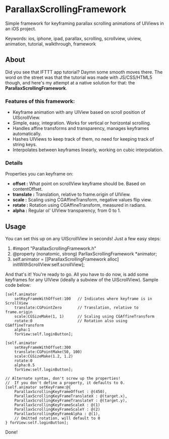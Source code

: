 ParallaxScrollingFramework
==========================

Simple framework for keyframing parallax scrolling animations of UIViews in an iOS project.

Keywords: ios, iphone, ipad, parallax, scrolling, scrollview, uiview, animation, tutorial, walkthrough, framework

## About
Did you see that IFTTT app tutorial? Daymn some smooth moves there. The word on
the street was that the tutorial was made with JS/CSS/HTML5 though, and here's
my attempt at a native solution for that: the **ParallaxScrollingFramework**.

### Features of this framework:
 * Keyframe animation with any UIView based on scroll position of UIScrollView.
 * Simple, easy, integration. Works for vertical or horizontal scrolling.
 * Handles affine transforms and transparency, manages keyframes automatically.
 * Hashes UIViews to keep track of them, no need for keeping track of string keys.
 * Interpolates between keyframes linearly, working on cubic interpolation.

### Details
Properties you can keyframe on:
 - **offset :** What point on scrollView keyframe should be. Based on contentOffset.
 - **translate :** Translation, relative to frame.origin of UIView.
 - **scale :** Scaling using CGAffineTransform, negative values flip view.
 - **rotate :** Rotation using CGAffineTransform, measured in radians.
 - **alpha :** Regular ol' UIView transparency, from 0 to 1.

## Usage
You can set this up on any UIScrollView in seconds! Just a few easy steps:

 1. #import "ParallaxScrollingFramework.h"
 2. @property (nonatomic, strong) ParllaxScrollingFramework \*animator;
 3. self.animator = [[ParallaxScrollingFramework alloc] initWithScrollView:self.scrollView];

And that's it! You're ready to go. All you have to do now, is add some keyframes
for any UIView (ideally a subview of the UIScrollView). Sample code below:

	[self.animator
		setKeyFrameWithOffset:100	// Indicates where keyframe is in ScrollView
		translate:CGPointZero		// Translation, relative to frame.origin
		scale:CGSizeMake(1, 1)		// Scaling using CGAffineTransform
		rotate:0					// Rotation also using CGAffineTransform
		alpha:1
		forView:self.loginButton];

	[self.animator
		setKeyFrameWithOffset:300
		translate:CGPointMake(50, 100)
		scale:CGSizeMake(1.2, 1.2)
		rotate:0
		alpha:0.5
		forView:self.loginButton];

	// Alternate syntax, don't screw up the properties!
	//	If you don't define a property, it defaults to 0.
	[self.animator setKeyFrame:@{
		ParallaxScrollingKeyFrameOffset : @(450),
		ParallaxScrollingKeyFrameTranslateX : @(target.x),
		ParallaxScrollingKeyFrameTranslateY : @(target.y),
		ParallaxScrollingKeyFrameScaleX : @(1)
		ParallaxScrollingKeyFrameScaleY : @(2)
		ParallaxScrollingKeyFrameAlpha : @(1),
		// Omitted rotation, will default to 0
	} forView:self.loginButton];

Done!

